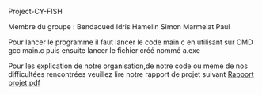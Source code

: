 Project-CY-FISH 

Membre du groupe : Bendaoued Idris
                   Hamelin Simon
                   Marmelat Paul


Pour lancer le programme il faut lancer le code main.c en utilisant sur CMD gcc main.c puis ensuite lancer le fichier créé nommé a.exe 

Pour les explication de notre organisation,de notre code ou meme de nos difficultées rencontrées veuillez lire notre rapport de projet suivant [Rapport projet.pdf](https://github.com/Simonhamel1/Project-CY-FISH/blob/main/Rapport%20projet.pdf)